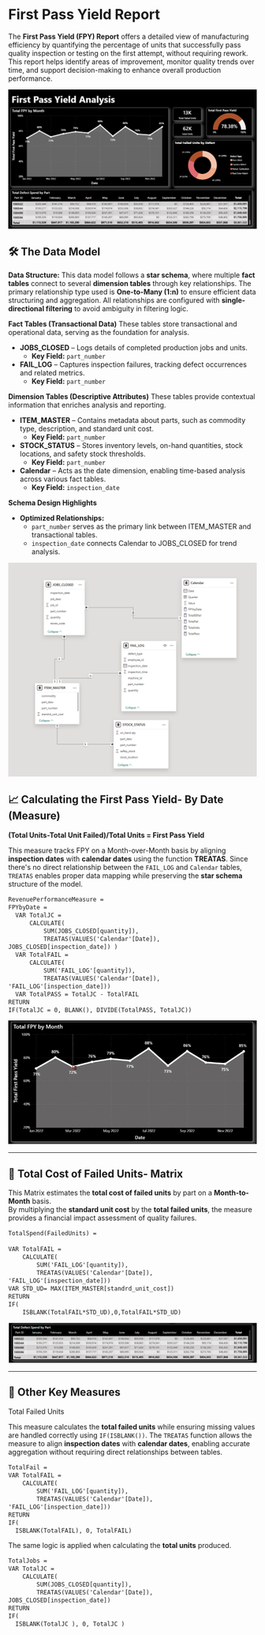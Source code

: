 # First Pass Yield Report

The **First Pass Yield (FPY) Report** offers a detailed view of manufacturing efficiency by quantifying the percentage of units that successfully pass quality inspection or testing on the first attempt, without requiring rework. This report helps identify areas of improvement, monitor quality trends over time, and support decision-making to enhance overall production performance.

![FPY Report](https://raw.githubusercontent.com/louisehealey/FirstPassYield/main/FirstPassYieldReport.png)

## 🛠️ The Data Model

**Data Structure:** 
This data model follows a **star schema**, where multiple **fact tables** connect to several **dimension tables** through key relationships. The primary relationship type used is **One-to-Many (1:n)** to ensure efficient data structuring and aggregation. All relationships are configured with **single-directional filtering** to avoid ambiguity in filtering logic.


**Fact Tables (Transactional Data)**
These tables store transactional and operational data, serving as the foundation for analysis.

- **JOBS_CLOSED** – Logs details of completed production jobs and units.  
  - **Key Field:** `part_number`
- **FAIL_LOG** – Captures inspection failures, tracking defect occurrences and related metrics.  
  - **Key Field:** `part_number`

**Dimension Tables (Descriptive Attributes)**
These tables provide contextual information that enriches analysis and reporting.

- **ITEM_MASTER** – Contains metadata about parts, such as commodity type, description, and standard  unit cost.  
  - **Key Field:** `part_number`
- **STOCK_STATUS** – Stores inventory levels, on-hand quantities, stock locations, and safety stock thresholds.  
  - **Key Field:** `part_number`
- **Calendar** – Acts as the date dimension, enabling time-based analysis across various fact tables.  
  - **Key Field:** `inspection_date`

**Schema Design Highlights**
- **Optimized Relationships:**  
  - `part_number` serves as the primary link between ITEM_MASTER and transactional tables.  
  - `inspection_date` connects Calendar to JOBS_CLOSED for trend analysis.  

![FPY Report](https://raw.githubusercontent.com/louisehealey/FirstPassYield/main/FPY_Data_Model.png)


## 📈 Calculating the First Pass Yield- By Date (Measure)
**(Total Units-Total Unit Failed)/Total Units = First Pass Yield**

This measure tracks FPY on a Month-over-Month basis by aligning **inspection dates** with **calendar dates** using the function **TREATAS**. Since there's no direct relationship between the `FAIL_LOG` and `Calendar` tables, `TREATAS` enables proper data mapping while preserving the **star schema** structure of the model.
``` 
RevenuePerformanceMeasure =
FPYbyDate =
  VAR TotalJC =
      CALCULATE(
          SUM(JOBS_CLOSED[quantity]),
          TREATAS(VALUES('Calendar'[Date]), JOBS_CLOSED[inspection_date]) )
  VAR TotalFAIL =
      CALCULATE(
          SUM('FAIL_LOG'[quantity]),
          TREATAS(VALUES('Calendar'[Date]), 'FAIL_LOG'[inspection_date]))
  VAR TotalPASS = TotalJC - TotalFAIL
RETURN
IF(TotalJC = 0, BLANK(), DIVIDE(TotalPASS, TotalJC))
 ``` 
<p align="center">
  <img src="https://raw.githubusercontent.com/louisehealey/FirstPassYield/main/FirstPassYield.gif">
</p>

---

## 🧮 Total Cost of Failed Units- Matrix

This Matrix estimates the **total cost of failed units** by part on a **Month-to-Month** basis.  
By multiplying the **standard unit cost** by the **total failed units**, the measure provides a financial impact assessment of quality failures.
```
TotalSpend(FailedUnits) =

VAR TotalFAIL =
    CALCULATE(
        SUM('FAIL_LOG'[quantity]),
        TREATAS(VALUES('Calendar'[Date]), 'FAIL_LOG'[inspection_date]))
VAR STD_UD= MAX(ITEM_MASTER[standrd_unit_cost])
RETURN
IF(
    ISBLANK(TotalFAIL*STD_UD),0,TotalFAIL*STD_UD)

```
![FPY Report](https://raw.githubusercontent.com/louisehealey/FirstPassYield/main/TotalFailedCostMatrix.png)

---
## 🧮 Other Key Measures

Total Failed Units

This measure calculates the **total failed units** while ensuring missing values are handled correctly using `IF(ISBLANK())`. The `TREATAS` function allows the measure to align **inspection dates** with **calendar dates**, enabling accurate aggregation without requiring direct relationships between tables.

```
TotalFail =
VAR TotalFAIL =
    CALCULATE(
        SUM('FAIL_LOG'[quantity]),
        TREATAS(VALUES('Calendar'[Date]), 'FAIL_LOG'[inspection_date]))
RETURN
IF(
  ISBLANK(TotalFAIL), 0, TotalFAIL)
```
The same logic is applied when calculating the **total units** produced.
```
TotalJobs =
VAR TotalJC =
    CALCULATE(
        SUM(JOBS_CLOSED[quantity]),
        TREATAS(VALUES('Calendar'[Date]), JOBS_CLOSED[inspection_date])
RETURN 
IF(
  ISBLANK(TotalJC ), 0, TotalJC )
```
